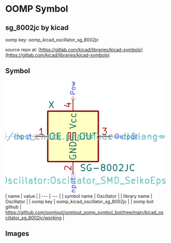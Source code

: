 # OOMP Symbol  
## sg_8002jc  by kicad  
  
oomp key: oomp_kicad_oscillator_sg_8002jc  
  
source repo at: [https://gitlab.com/kicad/libraries/kicad-symbols](https://gitlab.com/kicad/libraries/kicad-symbols)  
## Symbol  
  
[![working.png](working_600.png)](working.png)  
| name | value | 
| --- | --- | 
| symbol name | Oscillator | 
| library name | Oscillator | 
| oomp key | oomp_kicad_oscillator_sg_8002jc | 
| oomp bot github | https://github.com/oomlout/oomlout_oomp_symbol_bot/tree/main/kicad_oscillator_sg_8002jc/working | 
## Images  
